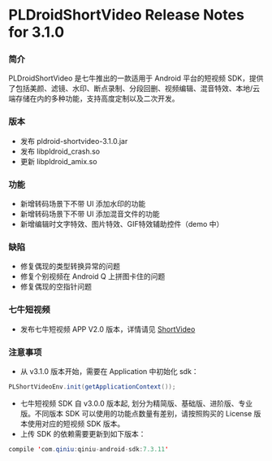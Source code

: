 # PLDroidShortVideo Release Notes for 3.1.0

### 简介

PLDroidShortVideo 是七牛推出的一款适用于 Android 平台的短视频 SDK，提供了包括美颜、滤镜、水印、断点录制、分段回删、视频编辑、混音特效、本地/云端存储在内的多种功能，支持高度定制以及二次开发。

### 版本

* 发布 pldroid-shortvideo-3.1.0.jar
* 发布 libpldroid_crash.so
* 更新 libpldroid_amix.so

### 功能

* 新增转码场景下不带 UI 添加水印的功能
* 新增转码场景下不带 UI 添加混音文件的功能
* 新增编辑时文字特效、图片特效、GIF特效辅助控件（demo 中）

### 缺陷

* 修复偶现的类型转换异常的问题
* 修复个别视频在 Android Q 上拼图卡住的问题
* 修复偶现的空指针问题

### 七牛短视频

* 发布七牛短视频 APP V2.0 版本，详情请见 [ShortVideo](https://github.com/pili-engineering/PLDroidShortVideo/tree/master/ShortVideo)

### 注意事项

* 从 v3.1.0 版本开始，需要在 Application 中初始化 sdk：

```java
PLShortVideoEnv.init(getApplicationContext());
```

* 七牛短视频 SDK 自 v3.0.0 版本起, 划分为精简版、基础版、进阶版、专业版。不同版本 SDK 可以使用的功能点数量有差别，请按照购买的 License 版本使用对应的短视频 SDK 版本。
* 上传 SDK 的依赖需要更新到如下版本：

```java
compile 'com.qiniu:qiniu-android-sdk:7.3.11'
```


